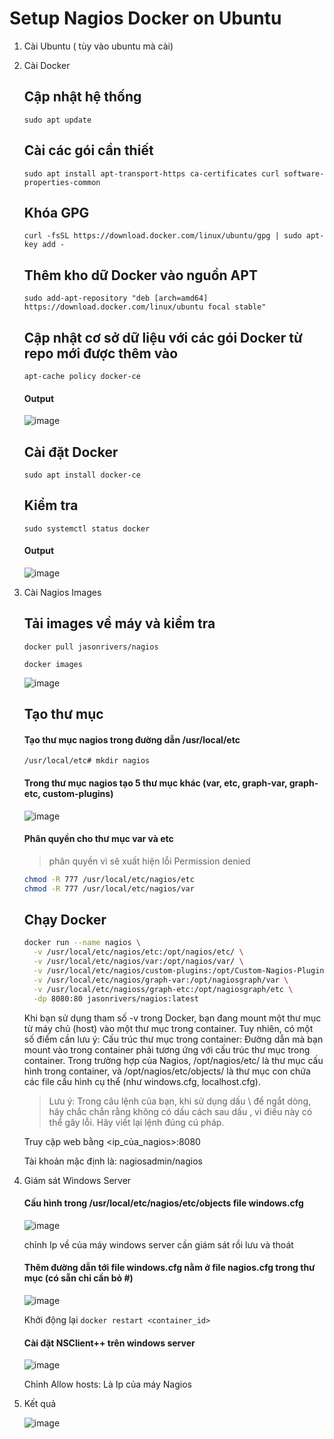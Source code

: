 # Setup Nagios Docker on Ubuntu
1. Cài Ubuntu ( tùy vào ubuntu mà cài)
3. Cài Docker
     ## Cập nhật hệ thống
     `sudo apt update`
     ## Cài các gói cần thiết
     `sudo apt install apt-transport-https ca-certificates curl software-properties-common`
     ## Khóa GPG
     `curl -fsSL https://download.docker.com/linux/ubuntu/gpg | sudo apt-key add -`
     ## Thêm kho dữ Docker vào nguồn APT
     `sudo add-apt-repository "deb [arch=amd64] https://download.docker.com/linux/ubuntu focal stable" `
     ## Cập nhật cơ sở dữ liệu với các gói Docker từ repo mới được thêm vào
     `apt-cache policy docker-ce`
     #### Output
     ![image](https://github.com/user-attachments/assets/218a0a1a-a950-4753-b9e6-55f810c00216)
     ## Cài đặt Docker
     `sudo apt install docker-ce`
     ## Kiểm tra
     `sudo systemctl status docker `
     #### Output
   ![image](https://github.com/user-attachments/assets/3a8a1555-33f4-467f-ab50-78d79c462eb6)
5. Cài Nagios Images
     ## Tải images về máy và kiểm tra
     `docker pull jasonrivers/nagios`
   
     `docker images`
   
     ![image](https://github.com/user-attachments/assets/44dd05f7-de0f-4ddc-8ba4-4ff3b617df47)
   
     ## Tạo thư mục
     #### Tạo thư mục nagios trong đường dẫn /usr/local/etc
      `/usr/local/etc# mkdir nagios`
     #### Trong thư mục nagios tạo 5 thư mục khác (var, etc, graph-var, graph-etc, custom-plugins)
     ![image](https://github.com/user-attachments/assets/29425360-c6a1-4b22-8ff6-03cbb945229e)
     #### Phân quyền cho thư mục var và etc
     > phân quyền vì sẽ xuất hiện lỗi Permission denied
      ```bash
      chmod -R 777 /usr/local/etc/nagios/etc
      chmod -R 777 /usr/local/etc/nagios/var
      ```
      ## Chạy Docker
     ```bash
     docker run --name nagios \
       -v /usr/local/etc/nagios/etc:/opt/nagios/etc/ \
       -v /usr/local/etc/nagios/var:/opt/nagios/var/ \
       -v /usr/local/etc/nagios/custom-plugins:/opt/Custom-Nagios-Plugins \
       -v /usr/local/etc/nagios/graph-var:/opt/nagiosgraph/var \
       -v /usr/local/etc/nagioss/graph-etc:/opt/nagiosgraph/etc \
       -dp 8080:80 jasonrivers/nagios:latest
     ```
     Khi bạn sử dụng tham số -v trong Docker, bạn đang mount một thư mục từ máy chủ (host) vào một thư mục trong container. Tuy nhiên, có một số điểm cần lưu ý:
     Cấu trúc thư mục trong container: Đường dẫn mà bạn mount vào trong container phải tương ứng với cấu trúc thư mục trong container.
     Trong trường hợp của Nagios, /opt/nagios/etc/ là thư mục cấu hình trong container, và /opt/nagios/etc/objects/ là thư mục con chứa các file cấu hình cụ thể (như windows.cfg, localhost.cfg).
     >Lưu ý: Trong câu lệnh của bạn, khi sử dụng dấu \ để ngắt dòng, hãy chắc chắn rằng không có dấu cách sau dấu \, vì điều này có thể gây lỗi. Hãy viết lại lệnh đúng cú pháp.
     
     Truy cập web bằng <ip_của_nagios>:8080
   
   Tài khoản mặc định là: nagiosadmin/nagios
   
7. Giám sát Windows Server
     #### Cấu hình trong /usr/local/etc/nagios/etc/objects file windows.cfg
     ![image](https://github.com/user-attachments/assets/b163bbb4-1eef-4b73-997d-50a832dec3a5)
   
      chỉnh Ip về của máy windows server cần giám sát rồi lưu và thoát
     #### Thêm đường dẫn tới file windows.cfg nằm ở file nagios.cfg trong thư mục (có sẵn chỉ cần bỏ #)
     ![image](https://github.com/user-attachments/assets/ebc4c4ab-8567-43f2-b866-03b2c4cd34be)
   
      Khởi động lại
     `docker restart <container_id>`
     #### Cài đặt NSClient++ trên windows server
      ![image](https://github.com/user-attachments/assets/b3b608ed-14f8-4074-b7b9-56999cc026ca)
   
      Chỉnh Allow hosts: Là Ip của máy Nagios
8. Kết quả
     
     ![image](https://github.com/user-attachments/assets/0359423f-0372-40e5-915e-3bea61275970)

